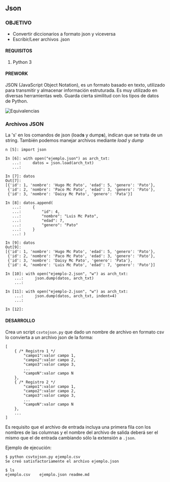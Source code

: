 ## Json

### OBJETIVO

- Convertir diccionarios a formato json y viceversa
- Escribir/Leer archivos .json

#### REQUISITOS

1. Python 3

#### PREWORK 
JSON (JavaScript Object Notation), es un formato basado en texto, utilizado para transmitir y almacenar información estruturada. Es muy utilizado en diversas herramientas web. Guarda cierta similitud con los tipos de datos de Python.

![Equivalencias](./elementos.png)

### Archivos JSON

La 's' en los comandos de json (load**s** y dump**s**), indican que se trata de un string. También podemos manejar archivos mediante *load* y *dump*

```
n [5]: import json

In [6]: with open("ejemplo.json") as arch_txt:
   ...:     datos = json.load(arch_txt)
   ...: 

In [7]: datos
Out[7]: 
[{'id': 1, 'nombre': 'Hugo Mc Pato', 'edad': 5, 'genero': 'Pato'},
 {'id': 2, 'nombre': 'Paco Mc Pato', 'edad': 3, 'genero': 'Pato'},
 {'id': 3, 'nombre': 'Daisy Mc Pato', 'genero': 'Pata'}]

In [8]: datos.append(
   ...:     {
   ...:         "id": 4,
   ...:         "nombre": "Luis Mc Pato",
   ...:         "edad": 7,
   ...:         "genero": "Pato"
   ...:     }
   ...: )

In [9]: datos
Out[9]: 
[{'id': 1, 'nombre': 'Hugo Mc Pato', 'edad': 5, 'genero': 'Pato'},
 {'id': 2, 'nombre': 'Paco Mc Pato', 'edad': 3, 'genero': 'Pato'},
 {'id': 3, 'nombre': 'Daisy Mc Pato', 'genero': 'Pata'},
 {'id': 4, 'nombre': 'Luis Mc Pato', 'edad': 7, 'genero': 'Pato'}]

In [10]: with open("ejemplo-2.json", "w") as arch_txt:
    ...:     json.dump(datos, arch_txt)
    ...: 

In [11]: with open("ejemplo-2.json", "w") as arch_txt:
    ...:     json.dump(datos, arch_txt, indent=4)
    ...: 

In [12]: 
```

#### DESARROLLO

Crea un script `csvtojson.py` que dado un nombre de archivo en formato csv lo convierta a un archivo json de la forma:

```
[
    { /* Registro 1 */
        "campo1":valor campo 1,
        "campo2":valor campo 2,
        "campo3":valor campo 3,
        ...
        "campoN":valor campo N
    },
    { /* Registro 2 */
        "campo1":valor campo 1,
        "campo2":valor campo 2,
        "campo3":valor campo 3,
        ...
        "campoN":valor campo N
    },
    ...
]
```
Es requisito que el archivo de entrada incluya una primera fila con los nombres de las columnas y el nombre del archivo de salida deberá ser el mismo que el de entrada cambiando sólo la extensión a `.json`.

Ejemplo de ejecución:

```
$ python csvtojson.py ejemplo.csv
Se creó satisfactoriamente el archivo ejemplo.json

$ ls
ejemplo.csv    ejemplo.json	readme.md
```

